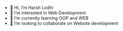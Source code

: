 - 👋 Hi, I’m Harsh Lodhi
- 👀 I’m interested in Web Development
- 🌱 I’m currently learning OOP and WEB
- 💞️ I’m looking to collaborate on Website development

<!---
hlodhi01/hlodhi01 is a ✨ special ✨ repository because its `README.md` (this file) appears on your GitHub profile.
You can click the Preview link to take a look at your changes.
--->
